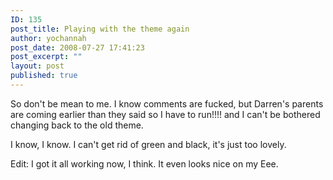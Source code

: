 ```yaml
---
ID: 135
post_title: Playing with the theme again
author: yochannah
post_date: 2008-07-27 17:41:23
post_excerpt: ""
layout: post
published: true
---
```

So don't be mean to me. I know comments are fucked, but Darren's parents are coming earlier than they said so I have to run!!!! and I can't be bothered changing back to the old theme.

I know, I know. I can't get rid of green and black, it's just too lovely. 

Edit: I got it all working now, I think. It even looks nice on my Eee.